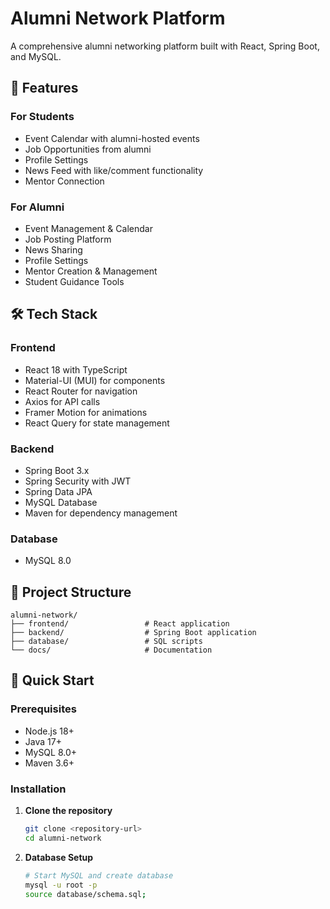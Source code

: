 # Alumni Network Platform

A comprehensive alumni networking platform built with React, Spring Boot, and MySQL.

## 🚀 Features

### For Students
- Event Calendar with alumni-hosted events
- Job Opportunities from alumni
- Profile Settings
- News Feed with like/comment functionality
- Mentor Connection

### For Alumni
- Event Management & Calendar
- Job Posting Platform
- News Sharing
- Profile Settings
- Mentor Creation & Management
- Student Guidance Tools

## 🛠 Tech Stack

### Frontend
- React 18 with TypeScript
- Material-UI (MUI) for components
- React Router for navigation
- Axios for API calls
- Framer Motion for animations
- React Query for state management

### Backend
- Spring Boot 3.x
- Spring Security with JWT
- Spring Data JPA
- MySQL Database
- Maven for dependency management

### Database
- MySQL 8.0

## 📁 Project Structure

```
alumni-network/
├── frontend/                 # React application
├── backend/                  # Spring Boot application
├── database/                 # SQL scripts
└── docs/                     # Documentation
```

## 🚀 Quick Start

### Prerequisites
- Node.js 18+
- Java 17+
- MySQL 8.0+
- Maven 3.6+

### Installation

1. **Clone the repository**
   ```bash
   git clone <repository-url>
   cd alumni-network
   ```

2. **Database Setup**
   ```bash
   # Start MySQL and create database
   mysql -u root -p
   source database/schema.sql;
   ```